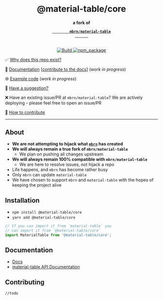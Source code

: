 <div align="center">

  <!-- Title -->
  <h1>@material-table/core</h1>

  <!-- Subtitle : a fork of mbrn/material-table -->
  <h4>
    a fork of 
    <code>
      <a 
        target="_blank" 
        rel="noopener noreferrer"
        href="https://material-table.com"
      >
        mbrn/material-table
      </a>
    </code>
  </h4>

  <!-- * Badges * -->
  <p>
    <!-- build status -->
    <a href="https://github.com/material-table-core/core/workflows/Build%20and%20Publish/badge.svg?branch=master">
      <img 
        title="Build" 
        src="https://github.com/material-table-core/core/workflows/Build/badge.svg?branch=master"
      >
    </a>
    <!-- npm package -->
    <a href="https://www.npmjs.com/package/@material-table/core">
      <img 
        title="npm_package" 
        src="https://badge.fury.io/js/%40material-table%2Fcore.svg"
      >
    </a>
  </p> 
  <!-- ^^^ end badges ^^^ -->

</div>

✅ [Why does this repo exist?](#about)

🚧 [Documentation](#documentation) [[contribute to the docs](https://github.com/material-table-core/website)] (_work in progress_)

⚙️ [Example code](https://material-table-core.github.io/examples) (_work in progress_)

💬 [Have a suggestion?](https://github.com/material-table-core/core/discussions)

❌ Have an existing issue/PR at `mbrn/material-table`? We are actively deploying - please feel free to open an issue/PR

💪 [How to contribute](#contributing)

---

## About

- **We are not attempting to hijack what [`mbrn`](https://github.com/mbrn/material-table) has created**
- **We will always remain a true fork of `mbrn/material-table`**
  - We plan on pushing all changes upstream
- **We will always remain 100% compatible with `mbrn/material-table`**
  - We are here to resolve issues, not hijack a repo
- Life happens, and `mbrn` has become rather busy
- Only `mbrn` can update `material-table`
- We have chosen to support `mbrn` and `material-table` with the hopes of keeping the project alive

## Installation

- `npm install @material-table/core`
- `yarn add @material-table/core`

```javascript
// If you can import it from `material-table` you
// can import it from `@material-table/core`
import MaterialTable from '@material-table/core';
```

## Documentation

- [Docs](https://material-table-core.com)
- [material-table API Documentation](https://material-table.com)

## Contributing

`//todo`
